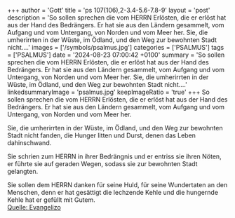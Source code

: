 +++
author = 'Gott'
title = 'ps 107(106),2-3.4-5.6-7.8-9'
layout = 'post'
description = 'So sollen sprechen die vom HERRN Erlösten,  die er erlöst hat aus der Hand des Bedrängers. Er hat sie aus den Ländern gesammelt,  vom Aufgang und vom Untergang,  von Norden und vom Meer her.  Sie, die umherirrten in der Wüste, im Ödland,  und den Weg zur bewohnten Stadt nicht....'
images = ['/symbols/psalmus.jpg']
categories = ['PSALMUS']
tags = ['PSALMUS']
date = '2024-08-23 07:00:42 +0100'
summary = 'So sollen sprechen die vom HERRN Erlösten,  die er erlöst hat aus der Hand des Bedrängers. Er hat sie aus den Ländern gesammelt,  vom Aufgang und vom Untergang,  von Norden und vom Meer her.  Sie, die umherirrten in der Wüste, im Ödland,  und den Weg zur bewohnten Stadt nicht....'
linkedsummaryImage = 'psalmus.jpg'
keepImageRatio = 'true'
+++
So sollen sprechen die vom HERRN Erlösten, 
die er erlöst hat aus der Hand des Bedrängers.
Er hat sie aus den Ländern gesammelt, 
vom Aufgang und vom Untergang, 
von Norden und vom Meer her.

Sie, die umherirrten in der Wüste, im Ödland, 
und den Weg zur bewohnten Stadt nicht fanden,
die Hunger litten und Durst, 
denen das Leben dahinschwand.<!--more-->

Sie schrien zum HERRN in ihrer Bedrängnis 
und er entriss sie ihren Nöten,
er führte sie auf geraden Wegen, 
sodass sie zur bewohnten Stadt gelangten.

Sie sollen dem HERRN danken für seine Huld, 
für seine Wundertaten an den Menschen,
denn er hat gesättigt die lechzende Kehle 
und die hungernde Kehle hat er gefüllt mit Gutem.<br> [Quelle: Evangelizo](https://evangeliumtagfuertag.org/DE/gospel)